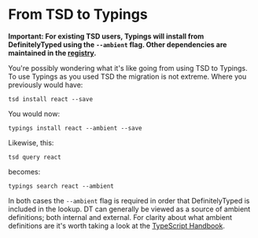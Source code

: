 # From TSD to Typings

**Important: For existing TSD users, Typings will install from DefinitelyTyped using the `--ambient` flag. Other dependencies are maintained in the [registry](https://github.com/typings/registry).**

You're possibly wondering what it's like going from using TSD to Typings. To use Typings as you used TSD the migration is not extreme. Where you previously would have:

```
tsd install react --save
```

You would now:

```
typings install react --ambient --save
```

Likewise, this:

```
tsd query react
```

becomes:

```
typings search react --ambient
```

In both cases the `--ambient` flag is required in order that DefinitelyTyped is included in the lookup. DT can generally be viewed as a source of ambient definitions; both internal and external. For clarity about what ambient definitions are it's worth taking a look at the [TypeScript Handbook](http://www.typescriptlang.org/Handbook#modules-working-with-other-javascript-libraries).